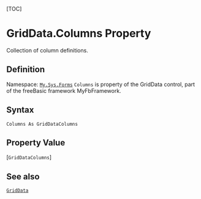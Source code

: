 [TOC]
# GridData.Columns Property
Collection of column definitions.
## Definition
Namespace: [`My.Sys.Forms`](My.Sys.Forms.md)
`Columns` is property of the GridData control, part of the freeBasic framework MyFbFramework.
## Syntax
```freeBasic
Columns As GridDataColumns
```
## Property Value
[`GridDataColumns`]
## See also
[`GridData`](GridData.md)
